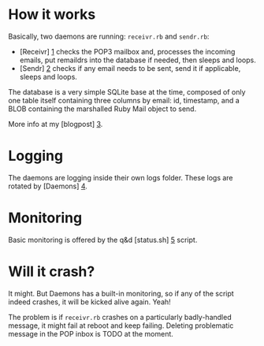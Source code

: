 How it works
============

Basically, two daemons are running: `receivr.rb` and `sendr.rb`:

* [Receivr] [1] checks the POP3 mailbox and, processes the incoming emails, put remaildrs into the database if needed, then sleeps and loops.
* [Sendr] [2] checks if any email needs to be sent, send it if applicable, sleeps and loops.

The database is a very simple SQLite base at the time, composed of only one table itself containing three columns by email: id, timestamp, and a BLOB containing the marshalled Ruby Mail object to send.

More info at my [blogpost] [3].


Logging
=======

The daemons are logging inside their own logs folder. These logs are rotated by [Daemons] [4].


Monitoring
==========

Basic monitoring is offered by the q&d [status.sh] [5] script.


Will it crash?
==============

It might. But Daemons has a built-in monitoring, so if any of the script indeed crashes, it will be kicked alive again. Yeah!

The problem is if `receivr.rb` crashes on a particularly badly-handled message, it might fail at reboot and keep failing. Deleting problematic message in the POP inbox is TODO at the moment.


  [1]: blob/master/bin/receivr_daemon.rb "Receivr"
  [2]: blob/master/bin/sendr_daemon.rb "Sendr"
  [3]: http://www.uponmyshoulder.com/blog/2010/remaildr-the-tech-bits/ "blog post"
  [4]: http://daemons.rubyforge.org "Daemons"
  [5]: https://github.com/Pluies/remaildr/blob/master/bin/status.sh "status.sh"
